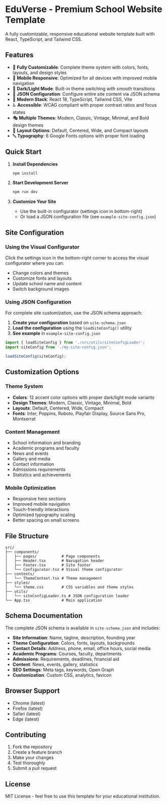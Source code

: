 # EduVerse - Premium School Website Template

A fully customizable, responsive educational website template built with React, TypeScript, and Tailwind CSS.

## Features

- 🎨 **Fully Customizable**: Complete theme system with colors, fonts, layouts, and design styles
- 📱 **Mobile Responsive**: Optimized for all devices with improved mobile navigation
- 🌙 **Dark/Light Mode**: Built-in theme switching with smooth transitions
- 🎯 **JSON Configuration**: Configure entire site content via JSON schema
- 🚀 **Modern Stack**: React 18, TypeScript, Tailwind CSS, Vite
- ♿ **Accessible**: WCAG compliant with proper contrast ratios and focus states
- 🎭 **Multiple Themes**: Modern, Classic, Vintage, Minimal, and Bold design themes
- 📐 **Layout Options**: Default, Centered, Wide, and Compact layouts
- 🔤 **Typography**: 6 Google Fonts options with proper font loading

## Quick Start

1. **Install Dependencies**
   ```bash
   npm install
   ```

2. **Start Development Server**
   ```bash
   npm run dev
   ```

3. **Customize Your Site**
   - Use the built-in configurator (settings icon in bottom-right)
   - Or load a JSON configuration file (see `example-site-config.json`)

## Site Configuration

### Using the Visual Configurator

Click the settings icon in the bottom-right corner to access the visual configurator where you can:
- Change colors and themes
- Customize fonts and layouts
- Update school name and content
- Switch background images

### Using JSON Configuration

For complete site customization, use the JSON schema approach:

1. **Create your configuration** based on `site-schema.json`
2. **Load the configuration** using the `loadSiteConfig()` utility
3. **See example** in `example-site-config.json`

```typescript
import { loadSiteConfig } from './src/utils/siteConfigLoader';
import siteConfig from './my-site-config.json';

loadSiteConfig(siteConfig);
```

## Customization Options

### Theme System
- **Colors**: 12 accent color options with proper dark/light mode variants
- **Design Themes**: Modern, Classic, Vintage, Minimal, Bold
- **Layouts**: Default, Centered, Wide, Compact
- **Fonts**: Inter, Poppins, Roboto, Playfair Display, Source Sans Pro, Montserrat

### Content Management
- School information and branding
- Academic programs and faculty
- News and events
- Gallery and media
- Contact information
- Admissions requirements
- Statistics and achievements

### Mobile Optimization
- Responsive hero sections
- Improved mobile navigation
- Touch-friendly interactions
- Optimized typography scaling
- Better spacing on small screens

## File Structure

```
src/
├── components/
│   ├── pages/           # Page components
│   ├── Header.tsx       # Navigation header
│   ├── Footer.tsx       # Site footer
│   └── Configurator.tsx # Visual theme configurator
├── contexts/
│   └── ThemeContext.tsx # Theme management
├── styles/
│   └── theme.css        # CSS variables and theme styles
├── utils/
│   └── siteConfigLoader.ts # JSON configuration loader
└── App.tsx              # Main application
```

## Schema Documentation

The complete JSON schema is available in `site-schema.json` and includes:

- **Site Information**: Name, tagline, description, founding year
- **Theme Configuration**: Colors, fonts, layouts, backgrounds
- **Contact Details**: Address, phone, email, office hours, social media
- **Academic Programs**: Courses, faculty, departments
- **Admissions**: Requirements, deadlines, financial aid
- **Content**: News, events, gallery, statistics
- **SEO Settings**: Meta tags, keywords, Open Graph
- **Customization**: Custom CSS, analytics, favicon

## Browser Support

- Chrome (latest)
- Firefox (latest)
- Safari (latest)
- Edge (latest)

## Contributing

1. Fork the repository
2. Create a feature branch
3. Make your changes
4. Test thoroughly
5. Submit a pull request

## License

MIT License - feel free to use this template for your educational institution.
